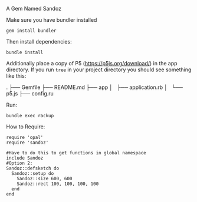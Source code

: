 A Gem Named Sandoz

Make sure you have bundler installed

    gem install bundler

Then install dependencies:

    bundle install

Additionally place a copy of P5 (https://p5js.org/download/) in the app directory. If you run `tree` in your project directory you should see something like this:

.
├── Gemfile
├── README.md
├── app
│   ├── application.rb
│   └── p5.js
├── config.ru

Run:

    bundle exec rackup

How to Require:

    require 'opal'
    require 'sandoz'

    #Have to do this to get functions in global namespace
    include Sandoz
    #Option 2:
    Sandoz::defsketch do
      Sandoz::setup do
        Sandoz::size 600, 600
        Sandoz::rect 100, 100, 100, 100
      end
    end
